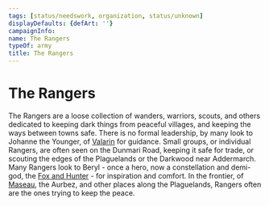 ```yaml
---
tags: [status/needswork, organization, status/unknown]
displayDefaults: {defArt: ''}
campaignInfo:
name: The Rangers
typeOf: army
title: The Rangers
---
```


# The Rangers

The Rangers are a loose collection of wanders, warriors, scouts, and others dedicated to keeping dark things from peaceful villages, and keeping the ways between towns safe. There is no formal leadership, by many look to Johanne the Younger, of [Valarin](<../gazetteer/greater-sembara/duchy-of-maseau/valarin.md>) for guidance. Small groups, or individual Rangers, are often seen on the Dunmari Road, keeping it safe for trade, or scouting the edges of the Plaguelands or the Darkwood near Addermarch. Many Rangers look to Beryl - once a hero, now a constellation and demi-god, the [Fox and Hunter](<../cosmology/gods/demigods/fox-and-hunter.md>) - for inspiration and comfort. In the frontier, of [Maseau](<../gazetteer/greater-sembara/duchy-of-maseau/duchy-of-maseau.md>), the Aurbez, and other places along the Plaguelands, Rangers often are the ones trying to keep the peace. 






